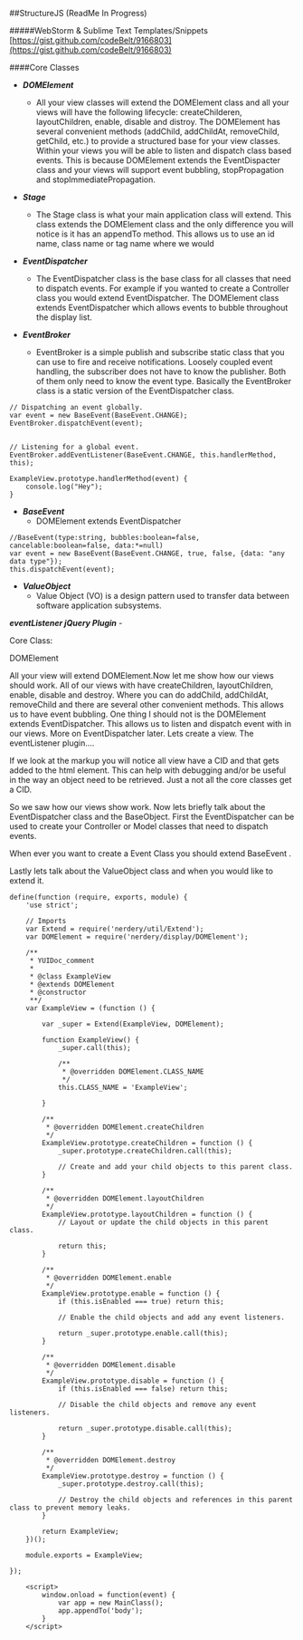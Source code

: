 ##StructureJS (ReadMe In Progress)

#####WebStorm & Sublime Text Templates/Snippets
[https://gist.github.com/codeBelt/9166803](https://gist.github.com/codeBelt/9166803)

####Core Classes
* ___DOMElement___
	* All your view classes will extend the DOMElement class and all your views will have the following lifecycle: createChilderen, layoutChildren, enable, disable and distroy. The DOMElement has several convenient methods (addChild, addChildAt, removeChild, getChild, etc.) to provide a structured base for your view classes. Within your views you will be able to listen and dispatch class based events. This is because DOMElement extends the EventDispacter class and your views will support event bubbling, stopPropagation and stopImmediatePropagation.
	
* ___Stage___
	* The Stage class is what your main application class will extend. This class extends the DOMElement class and the only difference you will notice is it has an appendTo method. This allows us to use an id name, class name or tag name where we would 
	
* ___EventDispatcher___
	* The EventDispatcher class is the base class for all classes that need to dispatch events. For example if you wanted to create a Controller class you would extend EventDispatcher. The DOMElement class extends EventDispatcher which allows events to bubble throughout the display list. 
	
* ___EventBroker___
	* EventBroker is a simple publish and subscribe static class that you can use to fire and receive notifications. Loosely coupled event handling, the subscriber does not have to know the publisher. Both of them only need to know the event type. Basically the EventBroker class is a static version of the EventDispatcher class.
	
```
// Dispatching an event globally.
var event = new BaseEvent(BaseEvent.CHANGE);
EventBroker.dispatchEvent(event);


// Listening for a global event.
EventBroker.addEventListener(BaseEvent.CHANGE, this.handlerMethod, this);

ExampleView.prototype.handlerMethod(event) {
    console.log("Hey");
}
```

* ___BaseEvent___
	* DOMElement extends EventDispatcher
	
```
//BaseEvent(type:string, bubbles:boolean=false, cancelable:boolean=false, data:*=null)
var event = new BaseEvent(BaseEvent.CHANGE, true, false, {data: "any data type"});
this.dispatchEvent(event);
```

* ___ValueObject___
	* Value Object (VO) is a design pattern used to transfer data between software application subsystems.
	
___eventListener jQuery Plugin___ - 



Core Class:

DOMElement

All your view will extend DOMElement.Now let me show how our views should work. All of our views with have createChildren, layoutChildren, enable, disable and destroy.  Where you can do addChild, addChildAt, removeChild and there are several other convenient methods. This allows us to have event bubbling. One thing I should not is the DOMElement extends EventDispatcher. This allows us to listen and dispatch event with in our views. More on EventDispatcher later. Lets create a view. The eventListener plugin….

If we look at the markup you will notice all view have a CID and that gets added to the html element. This can help with debugging and/or be useful in the way an object need to be retrieved. Just a not all the core classes get a CID.

So we saw how our views show work. Now lets briefly talk about the EventDispatcher class and the BaseObject. First the EventDispatcher can be used to create your Controller or Model classes that need to dispatch events.

When ever you want to create a Event Class you should extend BaseEvent .

Lastly lets talk about the ValueObject class and when you would like to extend it.


```
define(function (require, exports, module) {
    'use strict';

    // Imports
    var Extend = require('nerdery/util/Extend');
    var DOMElement = require('nerdery/display/DOMElement');

    /**
     * YUIDoc_comment
     *
     * @class ExampleView
     * @extends DOMElement
     * @constructor
     **/
    var ExampleView = (function () {

        var _super = Extend(ExampleView, DOMElement);

        function ExampleView() {
            _super.call(this);

            /**
             * @overridden DOMElement.CLASS_NAME
             */
            this.CLASS_NAME = 'ExampleView';

        }

        /**
         * @overridden DOMElement.createChildren
         */
        ExampleView.prototype.createChildren = function () {
            _super.prototype.createChildren.call(this);

            // Create and add your child objects to this parent class.
        }

        /**
         * @overridden DOMElement.layoutChildren
         */
        ExampleView.prototype.layoutChildren = function () {
            // Layout or update the child objects in this parent class.

            return this;
        }

        /**
         * @overridden DOMElement.enable
         */
        ExampleView.prototype.enable = function () {
            if (this.isEnabled === true) return this;

            // Enable the child objects and add any event listeners.

            return _super.prototype.enable.call(this);
        }

        /**
         * @overridden DOMElement.disable
         */
        ExampleView.prototype.disable = function () {
            if (this.isEnabled === false) return this;

            // Disable the child objects and remove any event listeners.

            return _super.prototype.disable.call(this);
        }

        /**
         * @overridden DOMElement.destroy
         */
        ExampleView.prototype.destroy = function () {
            _super.prototype.destroy.call(this);

            // Destroy the child objects and references in this parent class to prevent memory leaks.
        }

        return ExampleView;
    })();

    module.exports = ExampleView;

});
```

```
	<script>
    	window.onload = function(event) {
			var app = new MainClass();
			app.appendTo('body');
		}
	</script>
```